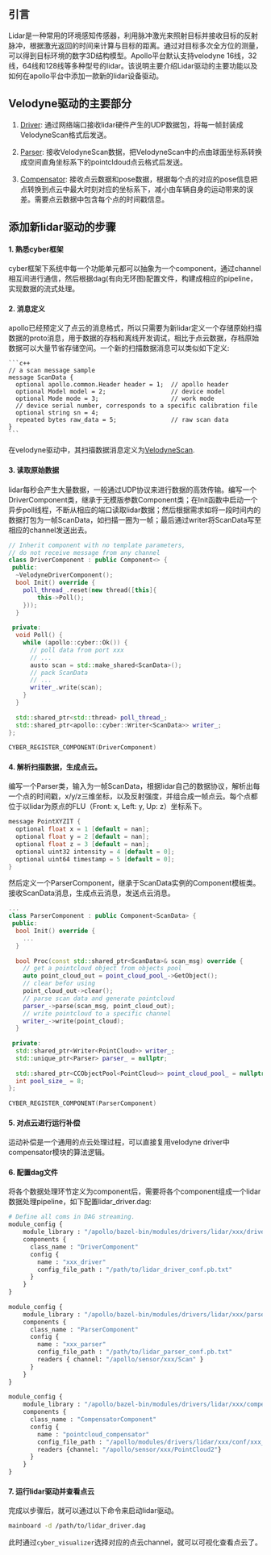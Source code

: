 ## 引言
Lidar是一种常用的环境感知传感器，利用脉冲激光来照射目标并接收目标的反射脉冲，根据激光返回的时间来计算与目标的距离。通过对目标多次全方位的测量，可以得到目标环境的数字3D结构模型。Apollo平台默认支持velodyne 16线，32线，64线和128线等多种型号的lidar。该说明主要介绍Lidar驱动的主要功能以及如何在apollo平台中添加一款新的lidar设备驱动。

## Velodyne驱动的主要部分

1. [Driver](https://github.com/ApolloAuto/apollo/tree/master/modules/drivers/lidar/velodyne/driver): 通过网络端口接收lidar硬件产生的UDP数据包，将每一帧封装成VelodyneScan格式后发送。

2. [Parser](https://github.com/ApolloAuto/apollo/tree/master/modules/drivers/lidar/velodyne/parser): 接收VelodyneScan数据，把VelodyneScan中的点由球面坐标系转换成空间直角坐标系下的pointcldoud点云格式后发送。

3. [Compensator](https://github.com/ApolloAuto/apollo/tree/master/modules/drivers/velodyne/compensator): 接收点云数据和pose数据，根据每个点的对应的pose信息把点转换到点云中最大时刻对应的坐标系下，减小由车辆自身的运动带来的误差。需要点云数据中包含每个点的时间戳信息。



## 添加新lidar驱动的步骤

#### 1. 熟悉cyber框架

cyber框架下系统中每一个功能单元都可以抽象为一个component，通过channel相互间进行通信，然后根据dag(有向无环图)配置文件，构建成相应的pipeline，实现数据的流式处理。

#### 2. 消息定义
	
apollo已经预定义了点云的消息格式，所以只需要为新lidar定义一个存储原始扫描数据的proto消息，用于数据的存档和离线开发调试，相比于点云数据，存档原始数据可以大量节省存储空间。一个新的扫描数据消息可以类似如下定义:

	```c++
	// a scan message sample
	message ScanData {
	  optional apollo.common.Header header = 1;  // apollo header
	  optional Model model = 2;                  // device model
	  optional Mode mode = 3;                    // work mode
	  // device serial number, corresponds to a specific calibration file
	  optional string sn = 4;
	  repeated bytes raw_data = 5;               // raw scan data
	}
	```
在velodyne驱动中，其扫描数据消息定义为[VelodyneScan](https://github.com/ApolloAuto/apollo/blob/master/modules/drivers/lidar/velodyne/proto/velodyne.proto#L29).
	
#### 3. 读取原始数据

lidar每秒会产生大量数据，一般通过UDP协议来进行数据的高效传输。编写一个DriverComponent类，继承于无模版参数Component类；在Init函数中启动一个异步poll线程，不断从相应的端口读取lidar数据；然后根据需求如将一段时间内的数据打包为一帧ScanData，如扫描一圈为一帧；最后通过writer将ScanData写至相应的channel发送出去。

```c++
// Inherit component with no template parameters, 
// do not receive message from any channel
class DriverComponent : public Component<> {
 public:
  ~VelodyneDriverComponent();
  bool Init() override {
  	poll_thread_.reset(new thread([this]{
  		this->Poll();
  	}));
  }
	
 private: 
  void Poll() {
  	while (apollo::cyber::Ok()) {
  	  // poll data from port xxx
  	  // ...
  	  austo scan = std::make_shared<ScanData>();
  	  // pack ScanData
  	  // ...
  	  writer_.write(scan);
  	}
  }
   
  std::shared_ptr<std::thread> poll_thread_;
  std::shared_ptr<apollo::cyber::Writer<ScanData>> writer_;
};
	
CYBER_REGISTER_COMPONENT(DriverComponent)
```

#### 4. 解析扫描数据，生成点云。

编写一个Parser类，输入为一帧ScanData，根据lidar自己的数据协议，解析出每一个点的时间戳，x/y/z三维坐标，以及反射强度，并组合成一帧点云。每个点都位于以lidar为原点的FLU（Front: x, Left: y, Up: z）坐标系下。
	
```c++
message PointXYZIT {
  optional float x = 1 [default = nan];
  optional float y = 2 [default = nan];
  optional float z = 3 [default = nan];
  optional uint32 intensity = 4 [default = 0];
  optional uint64 timestamp = 5 [default = 0];
}
```
	
然后定义一个ParserComponent，继承于ScanData实例的Component模板类。接收ScanData消息，生成点云消息，发送点云消息。

```c++
...
class ParserComponent : public Component<ScanData> {
 public:
  bool Init() override {
  	...
  }
  
  bool Proc(const std::shared_ptr<ScanData>& scan_msg) override {
    // get a pointcloud object from objects pool
  	auto point_cloud_out = point_cloud_pool_->GetObject(); 
  	// clear befor using
  	point_cloud_out->clear();	
  	// parse scan data and generate pointcloud
  	parser_->parse(scan_msg, point_cloud_out);
  	// write pointcloud to a specific channel
  	writer_->write(point_cloud);
  }
	
 private:
  std::shared_ptr<Writer<PointCloud>> writer_;
  std::unique_ptr<Parser> parser_ = nullptr;
  
  std::shared_ptr<CCObjectPool<PointCloud>> point_cloud_pool_ = nullptr; 
  int pool_size_ = 8;
};
	
CYBER_REGISTER_COMPONENT(ParserComponent)
```
#### 5. 对点云进行运行补偿

运动补偿是一个通用的点云处理过程，可以直接复用velodyne driver中compensator模块的算法逻辑。
	
#### 6. 配置dag文件
	
将各个数据处理环节定义为component后，需要将各个component组成一个lidar数据处理pipeline，如下配置lidar_driver.dag:
		
```python
# Define all coms in DAG streaming.
module_config {
    module_library : "/apollo/bazel-bin/modules/drivers/lidar/xxx/driver/libxxx_driver_component.so"
    components {
      class_name : "DriverComponent"
      config {
        name : "xxx_driver"
        config_file_path : "/path/to/lidar_driver_conf.pb.txt"
      }
    }
}
	
module_config {
    module_library : "/apollo/bazel-bin/modules/drivers/lidar/xxx/parser/libxxx_parser_component.so"
    components {
      class_name : "ParserComponent"
      config {
        name : "xxx_parser"
        config_file_path : "/path/to/lidar_parser_conf.pb.txt"
        readers { channel: "/apollo/sensor/xxx/Scan" }
      }
    }
}
	
module_config {
    module_library : "/apollo/bazel-bin/modules/drivers/lidar/xxx/compensator/libxxx_compensator_component.so"
    components {
      class_name : "CompensatorComponent"
      config {
        name : "pointcloud_compensator"
        config_file_path : "/apollo/modules/drivers/lidar/xxx/conf/xxx_compensator_conf.pb.txt"
        readers {channel: "/apollo/sensor/xxx/PointCloud2"}
      }
    }
}
```

#### 7. 运行lidar驱动并查看点云
完成以步骤后，就可以通过以下命令来启动lidar驱动。

```bash
mainboard -d /path/to/lidar_driver.dag
```
此时通过`cyber_visualizer`选择对应的点云channel，就可以可视化查看点云了。
